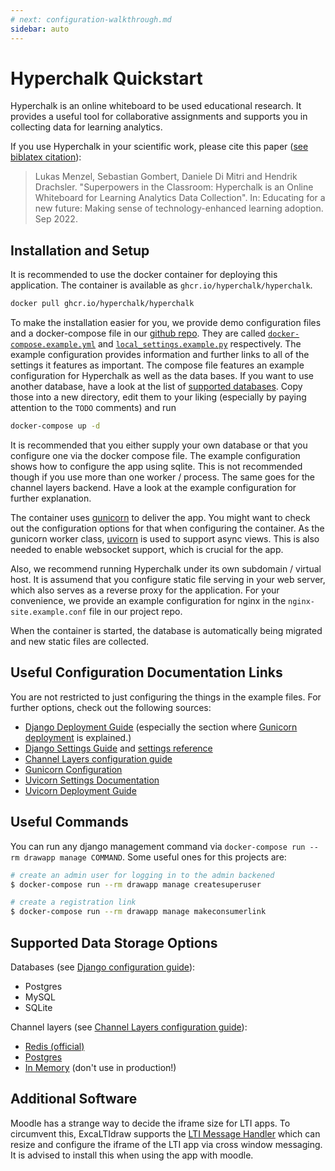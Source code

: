 ```yaml
---
# next: configuration-walkthrough.md
sidebar: auto
---
```


# Hyperchalk Quickstart

Hyperchalk is an online whiteboard to be used educational research. It provides a useful tool for
collaborative assignments and supports you in collecting data for learning analytics.

If you use Hyperchalk in your scientific work, please cite this paper ([see biblatex citation][bib]):

> Lukas Menzel, Sebastian Gombert, Daniele Di Mitri and Hendrik Drachsler. "Superpowers in the
> Classroom: Hyperchalk is an Online Whiteboard for Learning Analytics Data Collection". In:
> Educating for a new future: Making sense of technology-enhanced learning adoption. Sep 2022.

[bib]: https://github.com/Hyperchalk/Hyperchalk/blob/main/citation.bib

## Installation and Setup

It is recommended to use the docker container for deploying this application. The container
is available as `ghcr.io/hyperchalk/hyperchalk`.

```sh
docker pull ghcr.io/hyperchalk/hyperchalk
```

To make the installation easier for you, we provide demo configuration files and a
docker-compose file in our [github repo][repo]. They are called [`docker-compose.example.yml`][compose]
and [`local_settings.example.py`][config] respectively. The example configuration provides
information and further links to all of the settings it features as important. The compose
file features an example configuration for Hyperchalk as well as the data bases. If you
want to use another database, have a look at the list of [supported databases](https://hyperchalk.github.io/guide/#supported-data-storage-options). Copy those into a new directory, edit them to your liking (especially
by paying attention to the `TODO` comments) and run

```sh
docker-compose up -d
```

It is recommended that you either supply your own database or that you configure one via the docker
compose file. The example configuration shows how to configure the app using sqlite. This is not
recommended though if you use more than one worker / process. The same goes for the channel layers
backend. Have a look at the example configuration for further explanation.

The container uses [gunicorn](https://gunicorn.org/) to deliver the app. You might want to check
out the configuration options for that when configuring the container. As the gunicorn worker
class, [uvicorn](https://www.uvicorn.org/) is used to support async views. This is also needed to
enable websocket support, which is crucial for the app.

Also, we recommend running Hyperchalk under its own subdomain / virtual host.
It is assumend that you configure static file serving in your web server, which also serves as a
reverse proxy for the application. For your convenience, we provide an example configuration for
nginx in the `nginx-site.example.conf` file in our project repo.

When the container is started, the database is automatically being migrated and new static files are
collected.

[config]: https://github.com/Hyperchalk/Hyperchalk/blob/main/local_settings.example.py
[compose]: https://github.com/Hyperchalk/Hyperchalk/blob/main/docker-compose.example.yml
[repo]: https://github.com/Hyperchalk/Hyperchalk/

## Useful Configuration Documentation Links

You are not restricted to just configuring the things in the example files. For further options,
check out the following sources:

- [Django Deployment Guide] (especially the section where [Gunicorn deployment] is explained.)
- [Django Settings Guide] and [settings reference]
- [Channel Layers configuration guide]
- [Gunicorn Configuration](https://docs.gunicorn.org/en/latest/configure.html)
- [Uvicorn Settings Documentation](https://www.uvicorn.org/settings/)
- [Uvicorn Deployment Guide](https://www.uvicorn.org/deployment/)

[channel layers configuration guide]: https://channels.readthedocs.io/en/stable/topics/channel_layers.html#configuration
[django deployment guide]: https://docs.djangoproject.com/en/3.2/howto/deployment/
[gunicorn deployment]: https://docs.djangoproject.com/en/3.2/howto/deployment/wsgi/gunicorn/
[django settings guide]: https://docs.djangoproject.com/en/3.2/topics/settings/
[settings reference]: https://docs.djangoproject.com/en/3.2/ref/settings/

## Useful Commands

You can run any django management command via `docker-compose run --rm drawapp manage COMMAND`. Some
useful ones for this projects are:

```sh
# create an admin user for logging in to the admin backened
$ docker-compose run --rm drawapp manage createsuperuser

# create a registration link
$ docker-compose run --rm drawapp manage makeconsumerlink
```

## Supported Data Storage Options

Databases (see [Django configuration guide]):

- Postgres
- MySQL
- SQLite

Channel layers (see [Channel Layers configuration guide]):

- [Redis (official)](https://channels.readthedocs.io/en/stable/topics/channel_layers.html#redis-channel-layer)
- [Postgres](https://github.com/danidee10/channels_postgres/)
- [In Memory](https://channels.readthedocs.io/en/stable/topics/channel_layers.html#in-memory-channel-layer) (don't use in production!)

[django configuration guide]: https://docs.djangoproject.com/en/4.0/ref/settings/#engine

## Additional Software

Moodle has a strange way to decide the iframe size for LTI apps. To circumvent this, ExcaLTIdraw
supports the [LTI Message Handler](https://moodle.org/plugins/ltisource_message_handler) which can
resize and configure the iframe of the LTI app via cross window messaging. It is advised to install
this when using the app with moodle.

